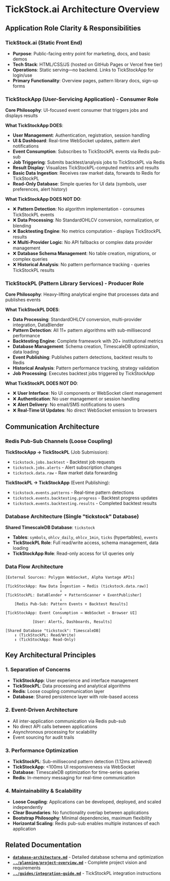 # TickStock.ai Architecture Overview

## Application Role Clarity & Responsibilities

### TickStock.ai (Static Front End)
- **Purpose**: Public-facing entry point for marketing, docs, and basic demos
- **Tech Stack**: HTML/CSS/JS (hosted on GitHub Pages or Vercel free tier)
- **Operations**: Static serving—no backend. Links to TickStockApp for login/use
- **Primary Functionality**: Overview pages, pattern library docs, sign-up forms

### TickStockApp (User-Servicing Application) - Consumer Role
**Core Philosophy**: UI-focused event consumer that triggers jobs and displays results

**What TickStockApp DOES**:
- **User Management**: Authentication, registration, session handling
- **UI & Dashboard**: Real-time WebSocket updates, pattern alert notifications
- **Event Consumption**: Subscribes to TickStockPL events via Redis pub-sub
- **Job Triggering**: Submits backtest/analysis jobs to TickStockPL via Redis
- **Result Display**: Visualizes TickStockPL-computed metrics and results
- **Basic Data Ingestion**: Receives raw market data, forwards to Redis for TickStockPL
- **Read-Only Database**: Simple queries for UI data (symbols, user preferences, alert history)

**What TickStockApp DOES NOT DO**:
- ❌ **Pattern Detection**: No algorithm implementation - consumes TickStockPL events
- ❌ **Data Processing**: No StandardOHLCV conversion, normalization, or blending
- ❌ **Backtesting Engine**: No metrics computation - displays TickStockPL results
- ❌ **Multi-Provider Logic**: No API fallbacks or complex data provider management
- ❌ **Database Schema Management**: No table creation, migrations, or complex queries
- ❌ **Historical Analysis**: No pattern performance tracking - queries TickStockPL results

### TickStockPL (Pattern Library Services) - Producer Role
**Core Philosophy**: Heavy-lifting analytical engine that processes data and publishes events

**What TickStockPL DOES**:
- **Data Processing**: StandardOHLCV conversion, multi-provider integration, DataBlender
- **Pattern Detection**: All 11+ pattern algorithms with sub-millisecond performance
- **Backtesting Engine**: Complete framework with 20+ institutional metrics
- **Database Management**: Schema creation, TimescaleDB optimization, data loading
- **Event Publishing**: Publishes pattern detections, backtest results to Redis
- **Historical Analysis**: Pattern performance tracking, strategy validation
- **Job Processing**: Executes backtest jobs triggered by TickStockApp

**What TickStockPL DOES NOT DO**:
- ❌ **User Interface**: No UI components or WebSocket client management
- ❌ **Authentication**: No user management or session handling
- ❌ **Alert Delivery**: No email/SMS notifications to users
- ❌ **Real-Time UI Updates**: No direct WebSocket emission to browsers

## Communication Architecture

### Redis Pub-Sub Channels (Loose Coupling)
**TickStockApp → TickStockPL** (Job Submission):
- `tickstock.jobs.backtest` - Backtest job requests
- `tickstock.jobs.alerts` - Alert subscription changes
- `tickstock.data.raw` - Raw market data forwarding

**TickStockPL → TickStockApp** (Event Publishing):
- `tickstock.events.patterns` - Real-time pattern detections
- `tickstock.events.backtesting.progress` - Backtest progress updates
- `tickstock.events.backtesting.results` - Completed backtest results

### Database Architecture (Single "tickstock" Database)
**Shared TimescaleDB Database**: `tickstock`
- **Tables**: `symbols`, `ohlcv_daily`, `ohlcv_1min`, `ticks` (hypertables), `events`
- **TickStockPL Role**: Full read/write access, schema management, data loading
- **TickStockApp Role**: Read-only access for UI queries only

### Data Flow Architecture
```
[External Sources: Polygon WebSocket, Alpha Vantage APIs]
                        ↓
[TickStockApp: Raw Data Ingestion → Redis (tickstock.data.raw)]
                        ↓
[TickStockPL: DataBlender + PatternScanner + EventPublisher]
                        ↓
    [Redis Pub-Sub: Pattern Events + Backtest Results]
                        ↓
[TickStockApp: Event Consumption → WebSocket → Browser UI]
                        ↓
            [User: Alerts, Dashboards, Results]

[Shared Database "tickstock": TimescaleDB]
    ↕ (TickStockPL: Read/Write)
    ↕ (TickStockApp: Read-Only)
```

## Key Architectural Principles

### 1. Separation of Concerns
- **TickStockApp**: User experience and interface management
- **TickStockPL**: Data processing and analytical algorithms
- **Redis**: Loose coupling communication layer
- **Database**: Shared persistence layer with role-based access

### 2. Event-Driven Architecture
- All inter-application communication via Redis pub-sub
- No direct API calls between applications
- Asynchronous processing for scalability
- Event sourcing for audit trails

### 3. Performance Optimization
- **TickStockPL**: Sub-millisecond pattern detection (1.12ms achieved)
- **TickStockApp**: <100ms UI responsiveness via WebSocket
- **Database**: TimescaleDB optimization for time-series queries
- **Redis**: In-memory messaging for real-time communication

### 4. Maintainability & Scalability
- **Loose Coupling**: Applications can be developed, deployed, and scaled independently
- **Clear Boundaries**: No functionality overlap between applications
- **Bootstrap Philosophy**: Minimal dependencies, maximum flexibility
- **Horizontal Scaling**: Redis pub-sub enables multiple instances of each application

## Related Documentation

- **[`database-architecture.md`](database-architecture.md)** - Detailed database schema and optimization
- **[`../planning/project-overview.md`](../planning/project-overview.md)** - Complete project vision and requirements
- **[`../guides/integration-guide.md`](../guides/integration-guide.md)** - TickStockPL integration instructions